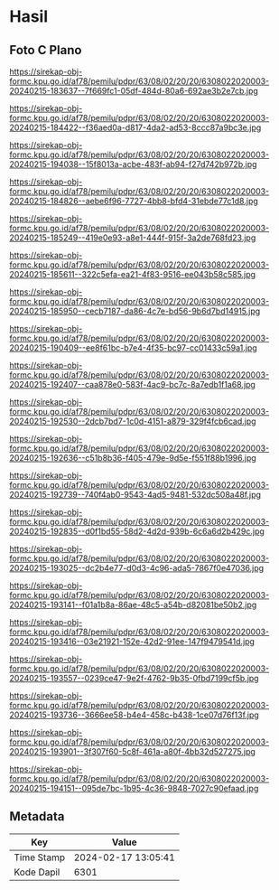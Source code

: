 # Hasil

## Foto C Plano

https://sirekap-obj-formc.kpu.go.id/af78/pemilu/pdpr/63/08/02/20/20/6308022020003-20240215-183637--7f669fc1-05df-484d-80a6-692ae3b2e7cb.jpg

https://sirekap-obj-formc.kpu.go.id/af78/pemilu/pdpr/63/08/02/20/20/6308022020003-20240215-184422--f36aed0a-d817-4da2-ad53-8ccc87a9bc3e.jpg

https://sirekap-obj-formc.kpu.go.id/af78/pemilu/pdpr/63/08/02/20/20/6308022020003-20240215-194038--15f8013a-acbe-483f-ab94-f27d742b972b.jpg

https://sirekap-obj-formc.kpu.go.id/af78/pemilu/pdpr/63/08/02/20/20/6308022020003-20240215-184826--aebe6f96-7727-4bb8-bfd4-31ebde77c1d8.jpg

https://sirekap-obj-formc.kpu.go.id/af78/pemilu/pdpr/63/08/02/20/20/6308022020003-20240215-185249--419e0e93-a8e1-444f-915f-3a2de768fd23.jpg

https://sirekap-obj-formc.kpu.go.id/af78/pemilu/pdpr/63/08/02/20/20/6308022020003-20240215-185611--322c5efa-ea21-4f83-9516-ee043b58c585.jpg

https://sirekap-obj-formc.kpu.go.id/af78/pemilu/pdpr/63/08/02/20/20/6308022020003-20240215-185950--cecb7187-da86-4c7e-bd56-9b6d7bd14915.jpg

https://sirekap-obj-formc.kpu.go.id/af78/pemilu/pdpr/63/08/02/20/20/6308022020003-20240215-190409--ee8f61bc-b7e4-4f35-bc97-cc01433c59a1.jpg

https://sirekap-obj-formc.kpu.go.id/af78/pemilu/pdpr/63/08/02/20/20/6308022020003-20240215-192407--caa878e0-583f-4ac9-bc7c-8a7edb1f1a68.jpg

https://sirekap-obj-formc.kpu.go.id/af78/pemilu/pdpr/63/08/02/20/20/6308022020003-20240215-192530--2dcb7bd7-1c0d-4151-a879-329f4fcb6cad.jpg

https://sirekap-obj-formc.kpu.go.id/af78/pemilu/pdpr/63/08/02/20/20/6308022020003-20240215-192636--c51b8b36-f405-479e-9d5e-f551f88b1996.jpg

https://sirekap-obj-formc.kpu.go.id/af78/pemilu/pdpr/63/08/02/20/20/6308022020003-20240215-192739--740f4ab0-9543-4ad5-9481-532dc508a48f.jpg

https://sirekap-obj-formc.kpu.go.id/af78/pemilu/pdpr/63/08/02/20/20/6308022020003-20240215-192835--d0f1bd55-58d2-4d2d-939b-6c6a6d2b429c.jpg

https://sirekap-obj-formc.kpu.go.id/af78/pemilu/pdpr/63/08/02/20/20/6308022020003-20240215-193025--dc2b4e77-d0d3-4c96-ada5-7867f0e47036.jpg

https://sirekap-obj-formc.kpu.go.id/af78/pemilu/pdpr/63/08/02/20/20/6308022020003-20240215-193141--f01a1b8a-86ae-48c5-a54b-d82081be50b2.jpg

https://sirekap-obj-formc.kpu.go.id/af78/pemilu/pdpr/63/08/02/20/20/6308022020003-20240215-193416--03e21921-152e-42d2-91ee-147f9479541d.jpg

https://sirekap-obj-formc.kpu.go.id/af78/pemilu/pdpr/63/08/02/20/20/6308022020003-20240215-193557--0239ce47-9e2f-4762-9b35-0fbd7199cf5b.jpg

https://sirekap-obj-formc.kpu.go.id/af78/pemilu/pdpr/63/08/02/20/20/6308022020003-20240215-193736--3666ee58-b4e4-458c-b438-1ce07d76f13f.jpg

https://sirekap-obj-formc.kpu.go.id/af78/pemilu/pdpr/63/08/02/20/20/6308022020003-20240215-193901--3f307f60-5c8f-461a-a80f-4bb32d527275.jpg

https://sirekap-obj-formc.kpu.go.id/af78/pemilu/pdpr/63/08/02/20/20/6308022020003-20240215-194151--095de7bc-1b95-4c36-9848-7027c90efaad.jpg


## Metadata

| Key        | Value               |
| ---------- | ------------------- |
| Time Stamp | 2024-02-17 13:05:41 |
| Kode Dapil | 6301                |



